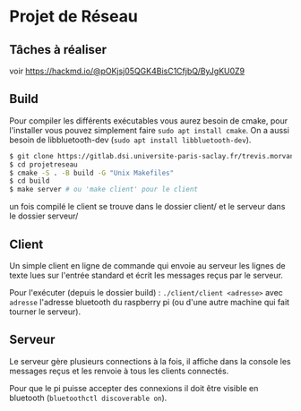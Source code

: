 # Projet de Réseau

## Tâches à réaliser

voir https://hackmd.io/@pOKjsj05QGK4BisC1CfjbQ/ByJgKU0Z9

## Build

Pour compiler les différents exécutables vous aurez besoin de cmake, pour l'installer vous pouvez simplement faire `sudo apt install cmake`.
On a aussi besoin de libbluetooth-dev (`sudo apt install libbluetooth-dev`).

```bash
$ git clone https://gitlab.dsi.universite-paris-saclay.fr/trevis.morvany/projetreseau
$ cd projetreseau
$ cmake -S . -B build -G "Unix Makefiles"
$ cd build
$ make server # ou 'make client' pour le client
```

un fois compilé le client se trouve dans le dossier client/ et le serveur dans le dossier serveur/

## Client

Un simple client en ligne de commande qui envoie au serveur les lignes de texte lues sur l'entrée standard et écrit les messages reçus par le serveur.

Pour l'exécuter (depuis le dossier build) : `./client/client <adresse>` avec `adresse` l'adresse bluetooth du raspberry pi (ou d'une autre machine qui fait tourner le serveur).

## Serveur

Le serveur gère plusieurs connections à la fois, il affiche dans la console les messages reçus et les renvoie à tous les clients connectés.

Pour que le pi puisse accepter des connexions il doit être visible en bluetooth (`bluetoothctl discoverable on`).
 